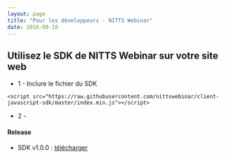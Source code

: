 ```yaml
---
layout: page
title: "Pour les développeurs - NITTS Webinar"
date: 2016-09-18
---
```


## Utilisez le SDK de NITTS Webinar sur votre site web

* 1 - Inclure le fichier du SDK

```
<script src="https://raw.githubusercontent.com/nittswebinar/client-javascript-sdk/master/index.min.js"></script>
```

* 2 -


#### Release
* SDK v1.0.0 : [télécharger](https://raw.githubusercontent.com/nittswebinar/client-javascript-sdk/master/index.min.js)
